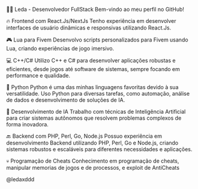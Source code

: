 👩‍💻 Leda - Desenvolvedor FullStack
Bem-vindo ao meu perfil no GitHub!

🔥 Frontend com React.Js/NextJs
Tenho experiência em desenvolver interfaces de usuário dinâmicas e responsivas utilizando React.Js.

🎮 Lua para Fivem
Desenvolvo scripts personalizados para Fivem usando Lua, criando experiências de jogo imersivo.

💻 C++/C#
Utilizo C++ e C# para desenvolver aplicações robustas e eficientes, desde jogos até software de sistemas, sempre focando em performance e qualidade.

🐍 Python
Python é uma das minhas linguagens favoritas devido à sua versatilidade. Uso Python para diversas tarefas, como automação, análise de dados e desenvolvimento de soluções de IA.

🤖 Desenvolvimento de IA
Trabalho com técnicas de Inteligência Artificial para criar sistemas autônomos que resolvem problemas complexos de forma inovadora.

🔙 Backend com PHP, Perl, Go, Node.js
Possuo experiência em desenvolvimento Backend utilizando PHP, Perl, Go e Node.js, criando sistemas robustos e escaláveis para diferentes necessidades e aplicações.

💀 Programação de Cheats
Conhecimento em programação de cheats, manipular memorias de jogos e de processos, e exploit de AntiCheats

@ledaxddd
